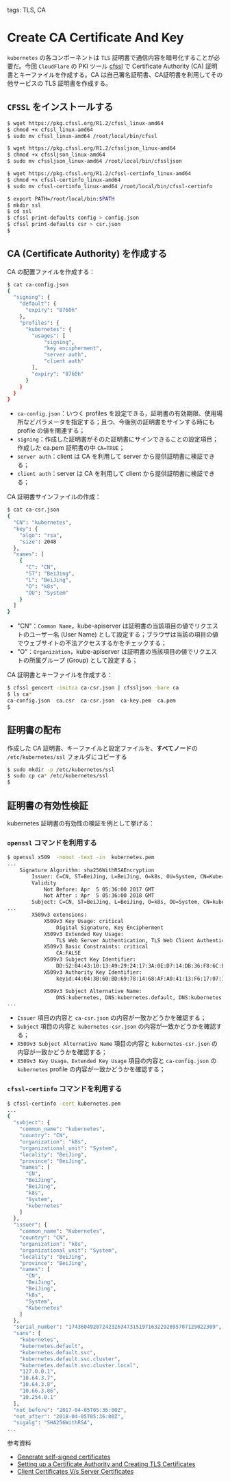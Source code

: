 <!-- toc -->

tags: TLS, CA

# Create CA Certificate And Key

`kubernetes` の各コンポーネントは `TLS` 証明書で通信内容を暗号化することが必要だ。今回 `CloudFlare` の PKI ツール [cfssl](https://github.com/cloudflare/cfssl) で Certificate Authority (CA) 証明書とキーファイルを作成する。CA は自己署名証明書、CA証明書を利用してその他サービスの TLS 証明書を作成する。

## `CFSSL` をインストールする

``` bash
$ wget https://pkg.cfssl.org/R1.2/cfssl_linux-amd64
$ chmod +x cfssl_linux-amd64
$ sudo mv cfssl_linux-amd64 /root/local/bin/cfssl

$ wget https://pkg.cfssl.org/R1.2/cfssljson_linux-amd64
$ chmod +x cfssljson_linux-amd64
$ sudo mv cfssljson_linux-amd64 /root/local/bin/cfssljson

$ wget https://pkg.cfssl.org/R1.2/cfssl-certinfo_linux-amd64
$ chmod +x cfssl-certinfo_linux-amd64
$ sudo mv cfssl-certinfo_linux-amd64 /root/local/bin/cfssl-certinfo

$ export PATH=/root/local/bin:$PATH
$ mkdir ssl
$ cd ssl
$ cfssl print-defaults config > config.json
$ cfssl print-defaults csr > csr.json
$
```

## CA (Certificate Authority) を作成する

CA の配置ファイルを作成する：

``` bash
$ cat ca-config.json
{
  "signing": {
    "default": {
      "expiry": "8760h"
    },
    "profiles": {
      "kubernetes": {
        "usages": [
            "signing",
            "key encipherment",
            "server auth",
            "client auth"
        ],
        "expiry": "8760h"
      }
    }
  }
}
```

+ `ca-config.json`：いつく profiles を設定できる，証明書の有効期限、使用場所などパラメータを指定する；且つ、今後別の証明書をサインする時にも profile の値を関連する；
+ `signing`：作成した証明書がそのた証明書にサインできることの設定項目；作成した ca.pem 証明書の中 `CA=TRUE`；
+ `server auth`：client は CA を利用して server から提供証明書に検証できる；
+ `client auth`：server は CA を利用して client から提供証明書に検証できる；

CA 証明書サインファイルの作成：

``` bash
$ cat ca-csr.json
{
  "CN": "kubernetes",
  "key": {
    "algo": "rsa",
    "size": 2048
  },
  "names": [
    {
      "C": "CN",
      "ST": "BeiJing",
      "L": "BeiJing",
      "O": "k8s",
      "OU": "System"
    }
  ]
}
```

+ "CN"：`Common Name`，kube-apiserver は証明書の当該項目の値でリクエストのユーザー名 (User Name) として設定する；ブラウザは当該の項目の値でウェブサイトの不法アクセスするかをチェックする；
+ "O"：`Organization`，kube-apiserver は証明書の当該項目の値でリクエストの所属グループ (Group) として設定する；

CA 証明書とキーファイルを作成する：

``` bash
$ cfssl gencert -initca ca-csr.json | cfssljson -bare ca
$ ls ca*
ca-config.json  ca.csr  ca-csr.json  ca-key.pem  ca.pem
$
```

## 証明書の配布

作成した CA 証明書、キーファイルと設定ファイルを、**すべてノード**の `/etc/kubernetes/ssl` フォルダにコピーする

``` bash
$ sudo mkdir -p /etc/kubernetes/ssl
$ sudo cp ca* /etc/kubernetes/ssl
$
```

## 証明書の有効性検証

kubernetes 証明書の有効性の検証を例として挙げる：

### `openssl` コマンドを利用する

``` bash
$ openssl x509  -noout -text -in  kubernetes.pem
...
    Signature Algorithm: sha256WithRSAEncryption
        Issuer: C=CN, ST=BeiJing, L=BeiJing, O=k8s, OU=System, CN=Kubernetes
        Validity
            Not Before: Apr  5 05:36:00 2017 GMT
            Not After : Apr  5 05:36:00 2018 GMT
        Subject: C=CN, ST=BeiJing, L=BeiJing, O=k8s, OU=System, CN=kubernetes
...
        X509v3 extensions:
            X509v3 Key Usage: critical
                Digital Signature, Key Encipherment
            X509v3 Extended Key Usage:
                TLS Web Server Authentication, TLS Web Client Authentication
            X509v3 Basic Constraints: critical
                CA:FALSE
            X509v3 Subject Key Identifier:
                DD:52:04:43:10:13:A9:29:24:17:3A:0E:D7:14:DB:36:F8:6C:E0:E0
            X509v3 Authority Key Identifier:
                keyid:44:04:3B:60:BD:69:78:14:68:AF:A0:41:13:F6:17:07:13:63:58:CD

            X509v3 Subject Alternative Name:
                DNS:kubernetes, DNS:kubernetes.default, DNS:kubernetes.default.svc, DNS:kubernetes.default.svc.cluster, DNS:kubernetes.default.svc.cluster.local, IP Address:127.0.0.1, IP Address:10.64.3.7, IP Address:10.254.0.1
...
```

+ `Issuer` 項目の内容と `ca-csr.json` の内容が一致かどうかを確認する；
+ `Subject` 項目の内容と `kubernetes-csr.json` の内容が一致かどうかを確認する；
+ `X509v3 Subject Alternative Name` 項目の内容と `kubernetes-csr.json` の内容が一致かどうかを確認する；
+ `X509v3 Key Usage、Extended Key Usage` 項目の内容と `ca-config.json` の `kubernetes` profile の内容が一致かどうかを確認する；

### `cfssl-certinfo` コマンドを利用する

``` bash
$ cfssl-certinfo -cert kubernetes.pem
...
{
  "subject": {
    "common_name": "kubernetes",
    "country": "CN",
    "organization": "k8s",
    "organizational_unit": "System",
    "locality": "BeiJing",
    "province": "BeiJing",
    "names": [
      "CN",
      "BeiJing",
      "BeiJing",
      "k8s",
      "System",
      "kubernetes"
    ]
  },
  "issuer": {
    "common_name": "Kubernetes",
    "country": "CN",
    "organization": "k8s",
    "organizational_unit": "System",
    "locality": "BeiJing",
    "province": "BeiJing",
    "names": [
      "CN",
      "BeiJing",
      "BeiJing",
      "k8s",
      "System",
      "Kubernetes"
    ]
  },
  "serial_number": "174360492872423263473151971632292895707129022309",
  "sans": [
    "kubernetes",
    "kubernetes.default",
    "kubernetes.default.svc",
    "kubernetes.default.svc.cluster",
    "kubernetes.default.svc.cluster.local",
    "127.0.0.1",
    "10.64.3.7",
    "10.64.3.8",
    "10.66.3.86",
    "10.254.0.1"
  ],
  "not_before": "2017-04-05T05:36:00Z",
  "not_after": "2018-04-05T05:36:00Z",
  "sigalg": "SHA256WithRSA",
...
```

参考資料

+ [Generate self-signed certificates](https://coreos.com/os/docs/latest/generate-self-signed-certificates.html)
+ [Setting up a Certificate Authority and Creating TLS Certificates](https://github.com/kelseyhightower/kubernetes-the-hard-way/blob/master/docs/02-certificate-authority.md)
+ [Client Certificates V/s Server Certificates](https://blogs.msdn.microsoft.com/kaushal/2012/02/17/client-certificates-vs-server-certificates/)
